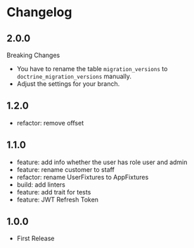 # Changelog

## 2.0.0

Breaking Changes

- You have to rename the table `migration_versions` to `doctrine_migration_versions` manually.
- Adjust the settings for your branch.

## 1.2.0

- refactor: remove offset

## 1.1.0

- feature: add info whether the user has role user and admin
- feature: rename customer to staff
- refactor: rename UserFixtures to AppFixtures
- build: add linters
- feature: add trait for tests
- feature: JWT Refresh Token

## 1.0.0

- First Release
